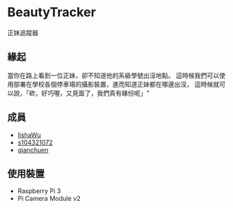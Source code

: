 # BeautyTracker
正妹追蹤器

## 緣起
當你在路上看到一位正妹，卻不知道他的系級學號出沒地點。
這時候我們可以使用部署在學校各個停車場的攝影裝置，進而知道正妹都在哪邊出沒，
這時候就可以說，「欸，好巧喔，又見面了，我們真有緣份呢」"

## 成員
- [IishaWu](https://github.com/IishaWu)
- [s104321072](https://github.com/s104321072)
- [qianchuen](https://github.com/qianchuen) 

## 使用裝置
- Raspberry Pi 3
- Pi Camera Module v2
